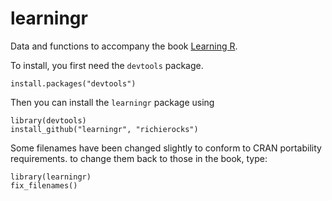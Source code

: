 learningr
=========

Data and functions to accompany the book [Learning R](http://shop.oreilly.com/product/0636920028352.do "Learning R in the O'Reilly shop").

To install, you first need the `devtools` package.

    install.packages("devtools")
    
Then you can install the `learningr` package using    
  
    library(devtools)
    install_github("learningr", "richierocks")
   
Some filenames have been changed slightly to conform to CRAN portability requirements.  to change them back to those in the book, type:

    library(learningr)
    fix_filenames()
    